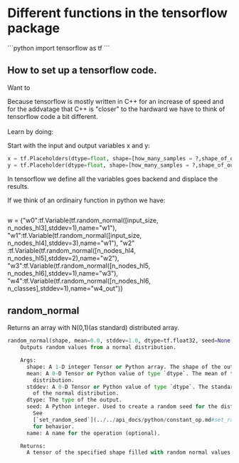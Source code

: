 # Different functions in the tensorflow package
´´´python
import tensorflow as tf
´´´


## How to set up a tensorflow code.

Want to

Because tensorflow is mostly written in C++ for an increase of speed and for the addvatage that C++ is "closer" to the hardward we have to think of tensorflow code a bit different.<br></br>
Learn by doing:

Start with the input and output variables x and y:

```python
x = tf.Placeholders(dtype=float, shape=[how_many_samples = ?,shape_of_output=200])
y = tf.Placeholder(dtype=float, shape=[how_many_samples = ?,shape_of_output=10])
```
In tensorflow we define all the variables goes backend and displace the results.

If we think of an ordinairy function in python we have:
```python

```
  w = {"w0":tf.Variable(tf.random_normal([input_size, n_nodes_hl3],stddev=1),name="w1"),
       "w1":tf.Variable(tf.random_normal([input_size, n_nodes_hl4],stddev=3),name="w1"),
        "w2" :tf.Variable(tf.random_normal([n_nodes_hl4, n_nodes_hl5],stddev=2),name="w2"),
        "w3":tf.Variable(tf.random_normal([n_nodes_hl5, n_nodes_hl6],stddev=1),name="w3"),
        "w4":tf.Variable(tf.random_normal([n_nodes_hl6, n_classes],stddev=1),name="w4_out")}



## random_normal
Returns an array with N(0,1)(as standard) distributed array.
```python
random_normal(shape, mean=0.0, stddev=1.0, dtype=tf.float32, seed=None, name=None)
    Outputs random values from a normal distribution.

    Args:
      shape: A 1-D integer Tensor or Python array. The shape of the output tensor.
      mean: A 0-D Tensor or Python value of type `dtype`. The mean of the normal
        distribution.
      stddev: A 0-D Tensor or Python value of type `dtype`. The standard deviation
        of the normal distribution.
      dtype: The type of the output.
      seed: A Python integer. Used to create a random seed for the distribution.
        See
        [`set_random_seed`](../../api_docs/python/constant_op.md#set_random_seed)
        for behavior.
      name: A name for the operation (optional).

    Returns:
      A tensor of the specified shape filled with random normal values.
```
